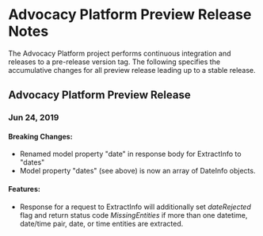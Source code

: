 # Advocacy Platform Preview Release Notes

The Advocacy Platform project performs continuous integration and releases to a pre-release version tag. The following specifies the accumulative changes for all preview release leading up to a stable release.

## Advocacy Platform Preview Release

### Jun 24, 2019
#### Breaking Changes:
 - Renamed model property "date" in response body for ExtractInfo to "dates"
 - Model property "dates" (see above) is now an array of DateInfo objects.

#### Features:
 - Response for a request to ExtractInfo will additionally set *dateRejected* flag and return status code *MissingEntities* if more than one datetime, date/time pair, date, or time entities are extracted.